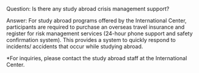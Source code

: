 Question: Is there any study abroad crisis management support?

Answer:
For study abroad programs offered by the International Center, participants are required to purchase an overseas travel insurance and register for risk management services (24-hour phone support and safety confirmation system). This provides a system to quickly respond to incidents/ accidents that occur while studying abroad.

*For inquiries, please contact the study abroad staff at the International Center.

